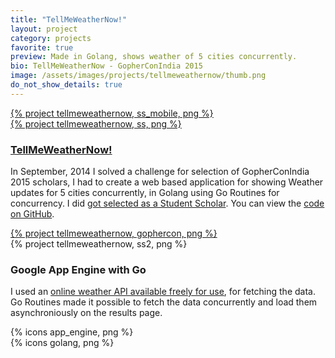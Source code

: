 ```yaml
---
title: "TellMeWeatherNow!"
layout: project
category: projects
favorite: true
preview: Made in Golang, shows weather of 5 cities concurrently.
bio: TellMeWeatherNow - GopherConIndia 2015
image: /assets/images/projects/tellmeweathernow/thumb.png
do_not_show_details: true
---
```


<div class="project project-phone clear-left spacing-one width-one">
  <a href="http://tellmeweathernow.appspot.com/" target="_blank">
    {% project tellmeweathernow, ss_mobile, png %}
  </a>
</div>

<div class="project project-website fit-right width-three">
  <a href="http://tellmeweathernow.appspot.com/" target="_blank">
    {% project tellmeweathernow, ss, png %}
  </a>
</div>

<div class="project-description width-three">
  <h3><a href="http://tellmeweathernow.appspot.com/" target="_blank">TellMeWeatherNow!</a></h3>
  <p>In September, 2014 I solved a challenge for selection of GopherConIndia 2015 scholars, I had to create a web based application for showing Weather updates for 5 cities concurrently, in Golang using Go Routines for concurrency. I did <a href="http://www.gophercon.in/2015/scholarship/" target="_blank">got selected as a Student Scholar</a>. You can view the <a href="https://github.com/yashrajsingh/tellmeweathernow-gopherconindia2015" target="_blank">code on GitHub</a>.</p>
</div>

<div class="project project-logo-tech spacing-three width-one">
  <a href="http://www.gophercon.in/" target="_blank" title="GOPHERCON INDIA 2015, The First-Ever Go Conference in India @Bengaluru">
    {% project tellmeweathernow, gophercon, png %}
  </a>
</div>

<div class="project project-website project-google-city clear-left width-three">
  {% project tellmeweathernow, ss2, png %}
</div>

<div class="project-description project-description-google-city fit-right width-two">
  <h3>Google App Engine with Go</h3>
  <p>I used an <a href="http://developer.worldweatheronline.com/api/" target="_blank">online weather API available freely for use</a>, for fetching the data. Go Routines made it possible to fetch the data concurrently and load them asynchroniously on the results page.</p>
</div>

<div class="project project-logo-tech spacing-three width-one">
    {% icons app_engine, png  %}
</div>

<div class="project project-logo-tech width-one">
  {% icons golang, png %}
</div>